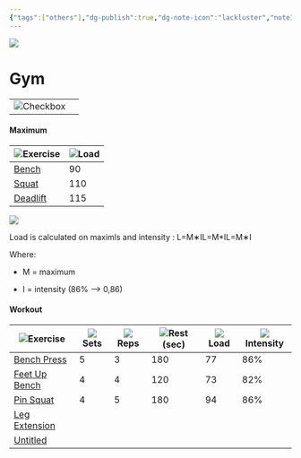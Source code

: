 ```yaml
---
{"tags":["others"],"dg-publish":true,"dg-note-icon":"lackluster","noteIcon":"lackluster","permalink":"/04-resources-material-para-zettel/others/gym/","dgPassFrontmatter":true,"created":"2025-10-16T10:13:54.421+01:00","updated":"2025-10-24T16:23:30.140+01:00"}
---
```


![](Dashboard/Attachments/4329323%201.png)

# Gym

|   |   |
|---|---|
|![](Dashboard/Attachments/checkmark-square_gray%20463.svg)Checkbox||

#### Maximum

|![](Dashboard/Attachments/font_gray%20115.svg)Exercise|![](Dashboard/Attachments/hashtag_gray%20690.svg)Load|
|---|---|
|[Bench](Gym/Maximum/Bench%20f510f85b21274ca98b6346aa03723e31.html)|90|
|[Squat](Gym/Maximum/Squat%20ce4ce7e36e4a44c6ab8f70c657b2a3d2.html)|110|
|[Deadlift](Gym/Maximum/Deadlift%203a15c25534f1409da2dada1526487b9f.html)|115|

  
  

![](Dashboard/Attachments/info.png)

Load is calculated on maximls and intensity : L=M∗IL=M*IL=M∗I﻿

Where:

- M = maximum

- I = intensity (86% —> 0,86)

#### Workout

|![](Dashboard/Attachments/font_gray%20115.svg)Exercise|![](Dashboard/Attachments/hashtag_gray%20690.svg)Sets|![](Dashboard/Attachments/hashtag_gray%20690.svg)Reps|![](Dashboard/Attachments/hashtag_gray%20690.svg)Rest (sec)|![](Dashboard/Attachments/hashtag_gray%20690.svg)Load|![](Dashboard/Attachments/hashtag_gray%20690.svg)Intensity|
|---|---|---|---|---|---|
|[Bench Press](Gym/Workout/Bench%20Press%20e1608346f44a47d7bbf9fb7f085ce4ca.html)|5|3|180|77|86%|
|[Feet Up Bench](Gym/Workout/Feet%20Up%20Bench%202e23f15ec56041d3a29ea2a17f36c154.html)|4|4|120|73|82%|
|[Pin Squat](Gym/Workout/Pin%20Squat%2094875fdeaaef40039c43c4ad46d675ff.html)|4|5|180|94|86%|
|[Leg Extension](Gym/Workout/Leg%20Extension%201b4efd7e36c9470f908788b95c5f6c7e.html)||||||
|[Untitled](Gym/Workout/Untitled%204a9832d4584a4de491043a63aef4c939.html)||||||